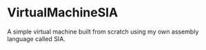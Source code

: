 # VirtualMachineSIA
A simple virtual machine built from scratch using my own assembly language called SIA.
